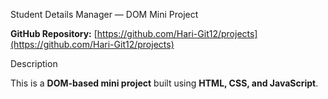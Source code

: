 Student Details Manager — DOM Mini Project

 **GitHub Repository:** [https://github.com/Hari-Git12/projects](https://github.com/Hari-Git12/projects)

 Description

This is a **DOM-based mini project** built using **HTML, CSS, and JavaScript**.

